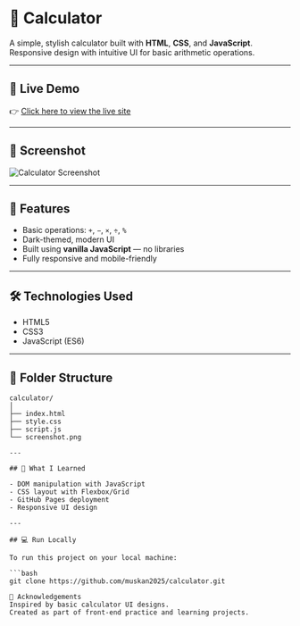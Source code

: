 # 🧮 Calculator

A simple, stylish calculator built with **HTML**, **CSS**, and **JavaScript**.  
Responsive design with intuitive UI for basic arithmetic operations.

---

## 🔗 Live Demo

👉 [Click here to view the live site](https://muskan2025.github.io/calculator/)

---

## 📸 Screenshot

![Calculator Screenshot](Screenshot(491).png)



---

## 🚀 Features

- Basic operations: `+`, `−`, `×`, `÷`, `%`
- Dark-themed, modern UI
- Built using **vanilla JavaScript** — no libraries
- Fully responsive and mobile-friendly

---

## 🛠️ Technologies Used

- HTML5
- CSS3
- JavaScript (ES6)

---

## 📁 Folder Structure
```
calculator/
│
├── index.html
├── style.css
├── script.js
└── screenshot.png

---

## 🧠 What I Learned

- DOM manipulation with JavaScript
- CSS layout with Flexbox/Grid
- GitHub Pages deployment
- Responsive UI design

---

## 💻 Run Locally

To run this project on your local machine:

```bash
git clone https://github.com/muskan2025/calculator.git

🙌 Acknowledgements
Inspired by basic calculator UI designs.
Created as part of front-end practice and learning projects.


